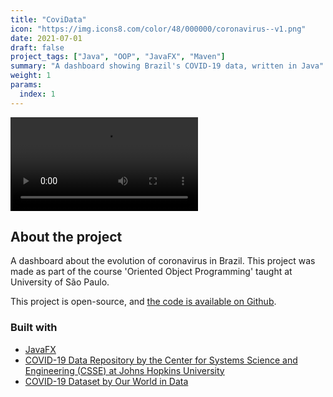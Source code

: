 ```yaml
---
title: "CoviData"
icon: "https://img.icons8.com/color/48/000000/coronavirus--v1.png"
date: 2021-07-01
draft: false
project_tags: ["Java", "OOP", "JavaFX", "Maven"]
summary: "A dashboard showing Brazil's COVID-19 data, written in Java"
weight: 1
params:
  index: 1
---
```


<div>
<video src="https://user-images.githubusercontent.com/35240934/128615158-9dfc24b0-abb2-4f52-9f86-f6b08ae7f731.mp4" autoplay="true" loop="true"></video>
</div>

## About the project

A dashboard about the evolution of coronavirus in Brazil. This project was made as part of the course 'Oriented Object Programming' taught at University of São Paulo.

This project is open-source, and <a href="https://github.com/PedroMartelleto/covidata">the code is available on Github</a>.

### Built with

* [JavaFX](https://openjfx.io/)
* [COVID-19 Data Repository by the Center for Systems Science and Engineering (CSSE) at Johns Hopkins University](https://github.com/CSSEGISandData/COVID-19)
* [COVID-19 Dataset by Our World in Data](https://github.com/owid/covid-19-data/tree/master/)

